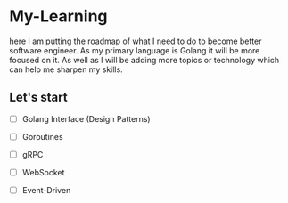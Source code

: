 # My-Learning
here I am putting the roadmap of what I need to do to become better software engineer. As my primary language is Golang it will be more focused on it. As well as I will be adding more topics or technology which can help me sharpen my skills.

## Let's start
- [ ] Golang Interface (Design Patterns)
- [ ] Goroutines
- [ ] gRPC
- [ ] WebSocket
- [ ] Event-Driven




